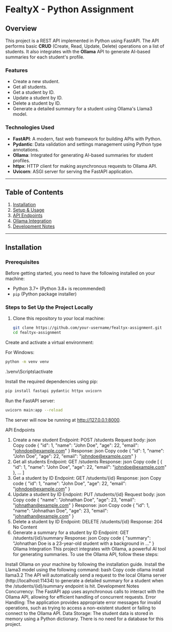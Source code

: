 # FealtyX - Python Assignment

## Overview

This project is a REST API implemented in Python using FastAPI. The API performs basic **CRUD** (Create, Read, Update, Delete) operations on a list of students. It also integrates with the **Ollama** API to generate AI-based summaries for each student's profile. 

### Features
- Create a new student.
- Get all students.
- Get a student by ID.
- Update a student by ID.
- Delete a student by ID.
- Generate a detailed summary for a student using Ollama's Llama3 model.

### Technologies Used
- **FastAPI**: A modern, fast web framework for building APIs with Python.
- **Pydantic**: Data validation and settings management using Python type annotations.
- **Ollama**: Integrated for generating AI-based summaries for student profiles.
- **httpx**: HTTP client for making asynchronous requests to Ollama API.
- **Uvicorn**: ASGI server for serving the FastAPI application.

---

## Table of Contents
1. [Installation](#installation)
2. [Setup & Usage](#setup--usage)
3. [API Endpoints](#api-endpoints)
4. [Ollama Integration](#ollama-integration)
5. [Development Notes](#development-notes)

---

## Installation

### Prerequisites
Before getting started, you need to have the following installed on your machine:

- Python 3.7+ (Python 3.8+ is recommended)
- `pip` (Python package installer)

### Steps to Set Up the Project Locally

1. Clone this repository to your local machine:

   ```bash
   git clone https://github.com/your-username/fealtyx-assignment.git
   cd fealtyx-assignment
Create and activate a virtual environment:

For Windows:

```bash
python -m venv venv
```
.\venv\Scripts\activate

Install the required dependencies using pip:

```bash
pip install fastapi pydantic httpx uvicorn
```


Run the FastAPI server:

```bash
uvicorn main:app --reload
```
The server will now be running at http://127.0.0.1:8000.

API Endpoints
1. Create a new student
Endpoint: POST /students
Request body:
json
Copy code
{
  "id": 1,
  "name": "John Doe",
  "age": 22,
  "email": "johndoe@example.com"
}
Response:
json
Copy code
{
  "id": 1,
  "name": "John Doe",
  "age": 22,
  "email": "johndoe@example.com"
}
2. Get all students
Endpoint: GET /students
Response:
json
Copy code
[
  {
    "id": 1,
    "name": "John Doe",
    "age": 22,
    "email": "johndoe@example.com"
  },
  ...
]
3. Get a student by ID
Endpoint: GET /students/{id}
Response:
json
Copy code
{
  "id": 1,
  "name": "John Doe",
  "age": 22,
  "email": "johndoe@example.com"
}
4. Update a student by ID
Endpoint: PUT /students/{id}
Request body:
json
Copy code
{
  "name": "Johnathan Doe",
  "age": 23,
  "email": "johnathan@example.com"
}
Response:
json
Copy code
{
  "id": 1,
  "name": "Johnathan Doe",
  "age": 23,
  "email": "johnathan@example.com"
}
5. Delete a student by ID
Endpoint: DELETE /students/{id}
Response: 204 No Content
6. Generate a summary for a student by ID
Endpoint: GET /students/{id}/summary
Response:
json
Copy code
{
  "summary": "Johnathan Doe is a 23-year-old student with a background in ..."
}
Ollama Integration
This project integrates with Ollama, a powerful AI tool for generating summaries. To use the Ollama API, follow these steps:

Install Ollama on your machine by following the installation guide.
Install the Llama3 model using the following command:
bash
Copy code
ollama install llama3.2
The API will automatically send a request to the local Ollama server (http://localhost:11434) to generate a detailed summary for a student when the /students/{id}/summary endpoint is hit.
Development Notes
Concurrency: The FastAPI app uses asynchronous calls to interact with the Ollama API, allowing for efficient handling of concurrent requests.
Error Handling: The application provides appropriate error messages for invalid operations, such as trying to access a non-existent student or failing to connect to the Ollama API.
Data Storage: The student data is stored in memory using a Python dictionary. There is no need for a database for this project.
